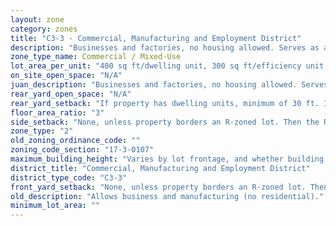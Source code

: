 ```yaml
---
layout: zone
category: zones
title: "C3-3 - Commercial, Manufacturing and Employment District"
description: "Businesses and factories, no housing allowed. Serves as a buffer between manufacturing and residential/commercial districts."
zone_type_name: Commercial / Mixed-Use
lot_area_per_unit: "400 sq ft/dwelling unit, 300 sq ft/efficiency unit, 200 sq ft/SRO unit"
on_site_open_space: "N/A"
juan_description: "Businesses and factories, no housing allowed. Serves as a buffer between manufacturing and residential/commercial districts."
rear_yard_open_space: "N/A"
rear_yard_setback: "If property has dwelling units, minimum of 30 ft. If its rear property line borders the side property line of an R-zoned lot, the rear setback must equal the side setback of the R-zoned lot. If rear line borders the R lot&#39;s rear line, setback must be at least 16 ft."
floor_area_ratio: "3"
side_setback: "None, unless property borders an R-zoned lot. Then the R lot&#39;s front setback applies."
zone_type: "2"
old_zoning_ordinance_code: ""
zoning_code_section: "17-3-0107"
maximum_building_height: "Varies by lot frontage, and whether building has ground-floor commercial space. (See 17-3-0408)"
district_title: "Commercial, Manufacturing and Employment District"
district_type_code: "C3-3"
front_yard_setback: "None, unless property borders an R-zoned lot. Then the front setback must be at least 50% of the R lot&#39;s front setback. (See 17-3-0404.)"
old_description: "Allows business and manufacturing (no residential)."
minimum_lot_area: ""
---
```

